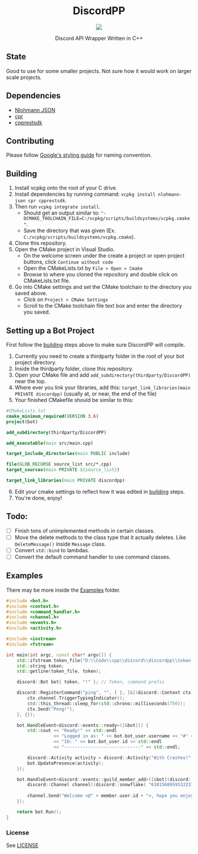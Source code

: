 <h1 align="center">DiscordPP</h1>
<p align="center">
  <a href="https://ci.appveyor.com/project/SeanOMik/discordpp">
    <img src="https://ci.appveyor.com/api/projects/status/8e23w925eqahmub6?svg=true">
  </a>
</p>
<p align="center">
Discord API Wrapper Written in C++  
</p>

## State
Good to use for some smaller projects. Not sure how it would work on larger scale projects.

## Dependencies
- [Nlohmann JSON](https://github.com/nlohmann/json)
- [cpr](https://github.com/whoshuu/cpr)
- [cpprestsdk](https://github.com/microsoft/cpprestsdk.git)

## Contributing
Please follow [Google's styling guide](https://google.github.io/styleguide/cppguide.html#Naming) for naming convention.

## Building
1. Install vcpkg onto the root of your C drive.
2. Install dependencies by running command: `vcpkg install nlohmann-json cpr cpprestsdk`.
3. Then run `vcpkg integrate install`.
    * Should get an output similar to: `"-DCMAKE_TOOLCHAIN_FILE=C:/vcpkg/scripts/buildsystems/vcpkg.cmake"`.
    * Save the directory that was given (Ex. `C:/vcpkg/scripts/buildsystems/vcpkg.cmake`).
4. Clone this repository.
5. Open the CMake project in Visual Studio.
    * On the welcome screen under the create a project or open project buttons, click `Continue without code`
    * Open the CMakeLists.txt by `File > Open > Cmake`
    * Browse to where you cloned the repository and double click on CMakeLists.txt file.
6. Go into CMake settings and set the CMake toolchain to the directory you saved above.
    * Click on `Project > CMake Settings`
    * Scroll to the CMake toolchain file text box and enter the directory you saved.
## Setting up a Bot Project
First follow the [building](#Building) steps above to make sure DiscordPP will compile.
1. Currently you need to create a thirdparty folder in the root of your bot project directory.
2. Inside the thirdparty folder, clone this repository.
3. Open your CMake file and add `add_subdirectory(thirdparty/DiscordPP)` near the top.
4. Where ever you link your libraries, add this: `target_link_libraries(main PRIVATE discordpp)` (usually at, or near, the end of the file)
5. Your finished CMakefile should be similar to this:
```cmake
#CMakeLists.txt
cmake_minimum_required(VERSION 3.6)
project(bot)

add_subdirectory(thirdparty/DiscordPP)

add_executable(main src/main.cpp)

target_include_directories(main PUBLIC include)

file(GLOB_RECURSE source_list src/*.cpp)
target_sources(main PRIVATE ${source_list})

target_link_libraries(main PRIVATE discordpp)
```
6. Edit your cmake settings to reflect how it was edited in [building](#Building) steps.
7. You're done, enjoy!

## Todo:
- [ ] Finish tons of unimplemented methods in certain classes.
- [ ] Move the delete methods to the class type that it actually deletes. Like `DeleteMessage()` inside `Message` class.
- [ ] Convert `std::bind` to lambdas.
- [ ] Convert the default command handler to use command classes.

## Examples
There may be more inside the [Examples](examples) folder.
```cpp
#include <bot.h>
#include <context.h>
#include <command_handler.h>
#include <channel.h>
#include <events.h>
#include <activity.h>

#include <iostream>
#include <fstream>

int main(int argc, const char* argv[]) {
	std::ifstream token_file("D:\\Code\\cpp\\discord\\discordpp\\token.txt", std::ios::out);
	std::string token;
	std::getline(token_file, token);

	discord::Bot bot{ token, "!" }; // Token, command prefix

	discord::RegisterCommand("ping", "", { }, [&](discord::Context ctx) {
		ctx.channel.TriggerTypingIndicator();
		std::this_thread::sleep_for(std::chrono::milliseconds(750));
		ctx.Send("Pong!");
	}, {});

	bot.HandleEvent<discord::events::ready>([&bot]() {
		std::cout << "Ready!" << std::endl
				  << "Logged in as: " << bot.bot_user.username << "#" << bot.bot_user.discriminator << std::endl
				  << "ID: " << bot.bot_user.id << std::endl
				  << "-----------------------------" << std::endl;

		discord::Activity activity = discord::Activity("With Crashes!", discord::presence::ActivityType::GAME, discord::presence::Status::idle);
		bot.UpdatePresence(activity);
	});

	bot.HandleEvent<discord::events::guild_member_add>([&bot](discord::Guild const guild, discord::Member const member) {
		discord::Channel channel((discord::snowflake) "638156895953223714");
		
		channel.Send("Welcome <@" + member.user.id + ">, hope you enjoy!");
	});

	return bot.Run();
}
```

### License 
See [LICENSE](LICENSE.md)
